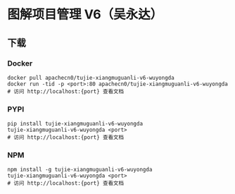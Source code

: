 # 图解项目管理 V6（吴永达）

## 下载

### Docker

```
docker pull apachecn0/tujie-xiangmuguanli-v6-wuyongda
docker run -tid -p <port>:80 apachecn0/tujie-xiangmuguanli-v6-wuyongda
# 访问 http://localhost:{port} 查看文档
```

### PYPI

```
pip install tujie-xiangmuguanli-v6-wuyongda
tujie-xiangmuguanli-v6-wuyongda <port>
# 访问 http://localhost:{port} 查看文档
```

### NPM

```
npm install -g tujie-xiangmuguanli-v6-wuyongda
tujie-xiangmuguanli-v6-wuyongda <port>
# 访问 http://localhost:{port} 查看文档
```